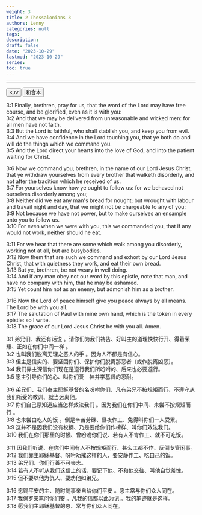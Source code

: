 ```yaml
---
weight: 3
title: 2 Thessalonians 3
authors: Lenny
categories: null
tags: 
description: 
draft: false
date: "2023-10-29"
lastmod: "2023-10-29"
series:
toc: true
---
```



<!--more-->
---

<!-- Tab links -->
<div class="tab">
  <button class="tablinks active" onclick="tablabel(event, 'english')">KJV</button>
  <button class="tablinks" onclick="tablabel(event, 'chinese')">和合本</button>
  
</div>

<!-- Tab content -->
<div id="english" class="tabcontent" style="display:block">

3:1 Finally, brethren, pray for us, that the word of the Lord may have free course, and be glorified, even as it is with you:  
3:2 And that we may be delivered from unreasonable and wicked men: for all men have not faith.  
3:3 But the Lord is faithful, who shall stablish you, and keep you from evil.  
3:4 And we have confidence in the Lord touching you, that ye both do and will do the things which we command you.  
3:5 And the Lord direct your hearts into the love of God, and into the patient waiting for Christ.  
 
3:6 Now we command you, brethren, in the name of our Lord Jesus Christ, that ye withdraw yourselves from every brother that walketh disorderly, and not after the tradition which he received of us.  
3:7 For yourselves know how ye ought to follow us: for we behaved not ourselves disorderly among you;  
3:8 Neither did we eat any man's bread for nought; but wrought with labour and travail night and day, that we might not be chargeable to any of you:  
3:9 Not because we have not power, but to make ourselves an ensample unto you to follow us.  
3:10 For even when we were with you, this we commanded you, that if any would not work, neither should he eat.  
 
3:11 For we hear that there are some which walk among you disorderly, working not at all, but are busybodies.  
3:12 Now them that are such we command and exhort by our Lord Jesus Christ, that with quietness they work, and eat their own bread.  
3:13 But ye, brethren, be not weary in well doing.  
3:14 And if any man obey not our word by this epistle, note that man, and have no company with him, that he may be ashamed.  
3:15 Yet count him not as an enemy, but admonish him as a brother.  
 
3:16 Now the Lord of peace himself give you peace always by all means. The Lord be with you all.  
3:17 The salutation of Paul with mine own hand, which is the token in every epistle: so I write.  
3:18 The grace of our Lord Jesus Christ be with you all. Amen.  
</div>

<div id="chinese" class="tabcontent">

3:1 弟兄们、我还有话说 。请你们为我们祷告、好叫主的道理快快行开、得着荣耀、正如在你们中间一样 。  
3:2 也叫我们脱离无理之恶人的手 。因为人不都是有信心。  
3:3 但主是信实的、要坚固你们、保护你们脱离那恶者〔或作脱离凶恶〕。  
3:4 我们靠主深信你们现在是遵行我们所吩咐的、后来也必要遵行。  
3:5 愿主引导你们的心、叫你们爱　神并学基督的忍耐。  
 
3:6 弟兄们、我们奉主耶稣基督的名吩咐你们、凡有弟兄不按规矩而行、不遵守从我们所受的教训、就当远离他。  
3:7 你们自己原知道应当怎样效法我们 。因为我们在你们中间、未尝不按规矩而行 。  
3:8 也未尝白吃人的饭 。倒是辛苦劳碌、昼夜作工、免得叫你们一人受累。  
3:9 这并不是因我们没有权柄、乃是要给你们作榜样、叫你们效法我们。  
3:10 我们在你们那里的时候、曾吩咐你们说、若有人不肯作工、就不可吃饭。  
 
3:11 因我们听说、在你们中间有人不按规矩而行、甚么工都不作、反倒专管闲事。  
3:12 我们靠主耶稣基督、吩咐劝戒这样的人、要安静作工、吃自己的饭。  
3:13 弟兄们、你们行善不可丧志。  
3:14 若有人不听从我们这信上的话、要记下他、不和他交往、叫他自觉羞愧。  
3:15 但不要以他为仇人、要劝他如弟兄。  
 
3:16 愿赐平安的主、随时随事亲自给你们平安 。愿主常与你们众人同在。  
3:17 我保罗亲笔问你们安 。凡我的信都以此为记 。我的笔迹就是这样。  
3:18 愿我们主耶稣基督的恩、常与你们众人同在。  
</div>